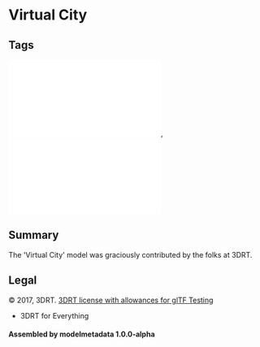 # Virtual City

## Tags

![core](../../Models-core.md), ![testing](../../Models-testing.md)

## Summary

The 'Virtual City' model was graciously contributed by the folks at 3DRT.

## Legal

&copy; 2017, 3DRT. [3DRT license with allowances for glTF Testing]()

 - 3DRT for Everything

#### Assembled by modelmetadata 1.0.0-alpha